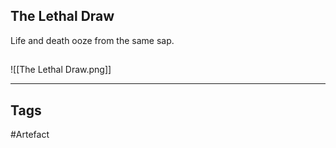 ## The Lethal Draw
Life and death ooze from the same sap.
## 
![[The Lethal Draw.png]]

---
## Tags
#Artefact